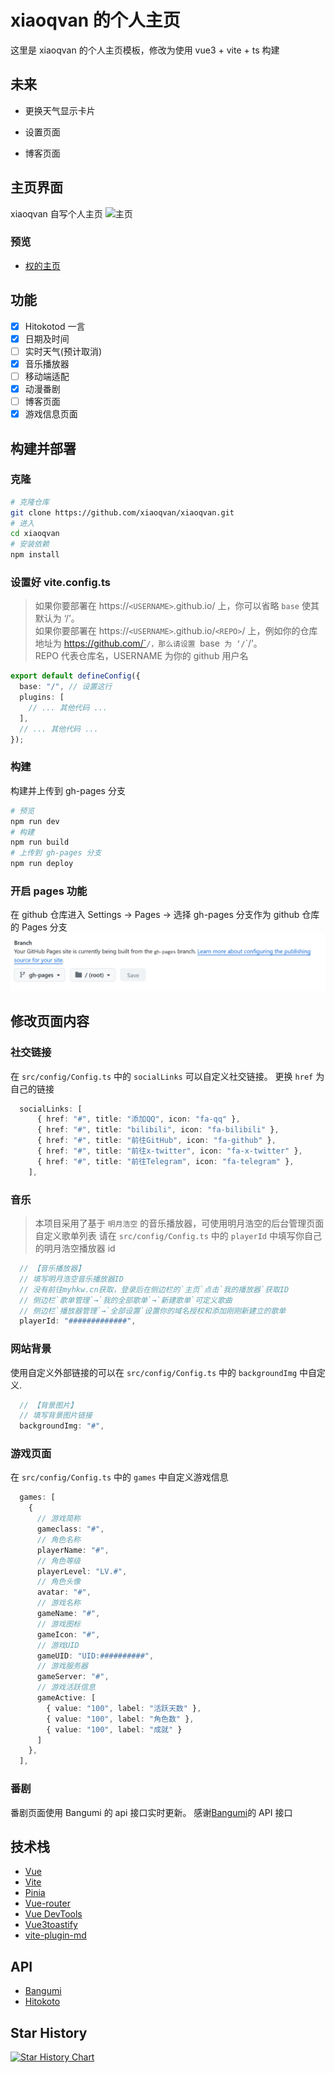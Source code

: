 # xiaoqvan 的个人主页

这里是 xiaoqvan 的个人主页模板，修改为使用 vue3 + vite + ts 构建

## 未来

- 更换天气显示卡片

- 设置页面

- 博客页面

## 主页界面

xiaoqvan 自写个人主页
![主页](/screenshots/image.png)

### 预览

- [权的主页](https://www.xiaoqvan.top)

## 功能

- [x] Hitokotod 一言
- [x] 日期及时间
- [ ] 实时天气(预计取消)
- [x] 音乐播放器
- [ ] 移动端适配
- [x] 动漫番剧
- [ ] 博客页面
- [x] 游戏信息页面

## 构建并部署

### 克隆

```bash
# 克隆仓库
git clone https://github.com/xiaoqvan/xiaoqvan.git
# 进入
cd xiaoqvan
# 安装依赖
npm install
```

### 设置好 vite.config.ts

> 如果你要部署在 https://`<USERNAME>`.github.io/ 上，你可以省略 `base` 使其默认为 ‘/’。  
> 如果你要部署在 https://`<USERNAME>`.github.io/`<REPO>`/ 上，例如你的仓库地址为 https://github.com/`<USERNAME>`/`<REPO>`，那么请设置 `base` 为 ‘/`<REPO>`/’。  
> REPO 代表仓库名，USERNAME 为你的 github 用户名

```ts
export default defineConfig({
  base: "/", // 设置这行
  plugins: [
    // ... 其他代码 ...
  ],
  // ... 其他代码 ...
});
```

### 构建

构建并上传到 gh-pages 分支

```bash
# 预览
npm run dev
# 构建
npm run build
# 上传到 gh-pages 分支
npm run deploy
```

### 开启 pages 功能

在 github 仓库进入 Settings → Pages → 选择 gh-pages 分支作为 github 仓库的 Pages 分支
![Pages](/screenshots/image1.png)

## 修改页面内容

### 社交链接

在 `src/config/Config.ts` 中的 `socialLinks` 可以自定义社交链接。
更换 `href` 为自己的链接

```ts
  socialLinks: [
      { href: "#", title: "添加QQ", icon: "fa-qq" },
      { href: "#", title: "bilibili", icon: "fa-bilibili" },
      { href: "#", title: "前往GitHub", icon: "fa-github" },
      { href: "#", title: "前往x-twitter", icon: "fa-x-twitter" },
      { href: "#", title: "前往Telegram", icon: "fa-telegram" },
    ],
```

### 音乐

> 本项目采用了基于 `明月浩空` 的音乐播放器，可使用明月浩空的后台管理页面自定义歌单列表
> 请在 `src/config/Config.ts` 中的 `playerId` 中填写你自己的明月浩空播放器 id

```ts
  // 【音乐播放器】
  // 填写明月浩空音乐播放器ID
  // 没有前往myhkw.cn获取，登录后在侧边栏的`主页`点击`我的播放器`获取ID
  // 侧边栏`歌单管理`→`我的全部歌单`→`新建歌单`可定义歌曲
  // 侧边栏`播放器管理`→`全部设置`设置你的域名授权和添加刚刚新建立的歌单
  playerId: "#############",
```

### 网站背景

使用自定义外部链接的可以在 `src/config/Config.ts` 中的 `backgroundImg` 中自定义.

```ts
  // 【背景图片】
  // 填写背景图片链接
  backgroundImg: "#",
```

### 游戏页面

在 `src/config/Config.ts` 中的 `games` 中自定义游戏信息

```ts
  games: [
    {
      // 游戏简称
      gameclass: "#",
      // 角色名称
      playerName: "#",
      // 角色等级
      playerLevel: "LV.#",
      // 角色头像
      avatar: "#",
      // 游戏名称
      gameName: "#",
      // 游戏图标
      gameIcon: "#",
      // 游戏UID
      gameUID: "UID:##########",
      // 游戏服务器
      gameServer: "#",
      // 游戏活跃信息
      gameActive: [
        { value: "100", label: "活跃天数" },
        { value: "100", label: "角色数" },
        { value: "100", label: "成就" }
      ]
    },
  ],
```

### 番剧

番剧页面使用 Bangumi 的 api 接口实时更新。
感谢[Bangumi](https://bangumi.github.io/api/)的 API 接口

## 技术栈

- [Vue](https://cn.vuejs.org/)
- [Vite](https://vitejs.cn/vite3-cn/)
- [Pinia](https://pinia.vuejs.org/zh/)
- [Vue-router](https://router.vuejs.org/zh/)
- [Vue DevTools](https://devtools-next.vuejs.org/)
- [Vue3toastify](https://vue3-toastify.netlify.app/)
- [vite-plugin-md](https://github.com/antfu/vite-plugin-md)

## API

- [Bangumi](https://bangumi.github.io/api/)
- [Hitokoto](https://hitokoto.cn/)

## Star History

[![Star History Chart](https://api.star-history.com/svg?repos=XQxiaoqvan/xqxiaoqvan.github.io&type=Date)](https://star-history.com/#XQxiaoqvan/xqxiaoqvan.github.io&Date)
